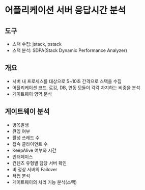 # 어플리케이션 서버 응답시간 분석

## 도구
- 스택 수집: jstack, pstack
- 스택 분석: SDPA(Stack Dynamic Performance Analyzer)

## 개요
- 서버 내 프로세스를 대상으로 5~10초 간격으로 스택을 수집
- 어플리케이션 코드, 로깅, DB, 연동 모듈이 각각 차지하는 비중을 분석
- 게이트웨이 영역 분석

## 게이트웨이 분석
- 병목발생
 - 큐잉 여부
 - 활성 쓰레드 수
 - 접속 클라이언트 수
 - KeepAlive 여부와 시간
- 인터페이스
 - 컨텐츠 유형별 담당 서버 확인
 - 비 정상 서버의 Failover
- 작업 분석
 - 게이트웨이의 처리 기능 분석(스택)
